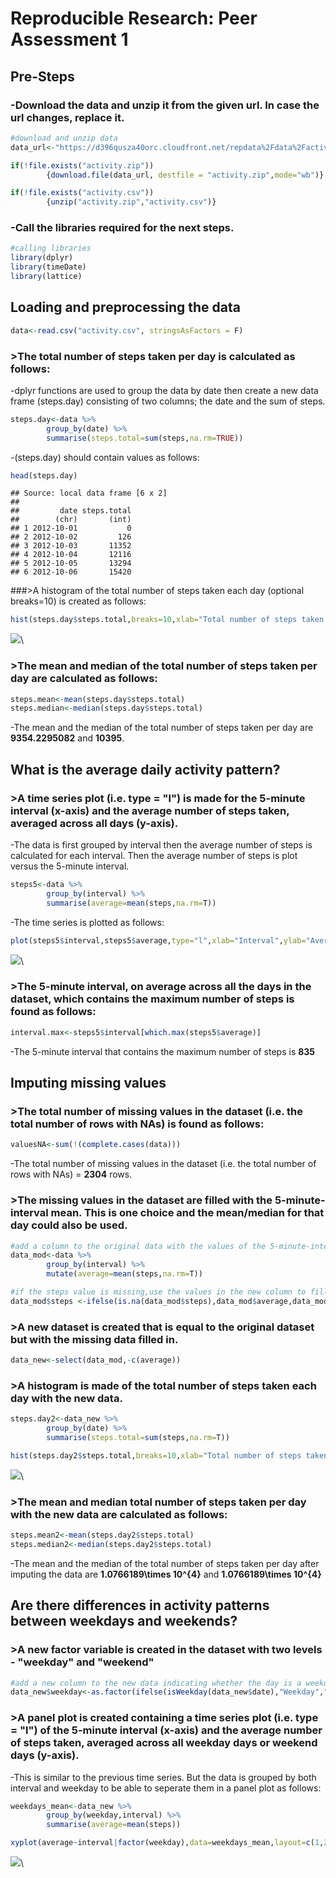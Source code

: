 # Reproducible Research: Peer Assessment 1
## Pre-Steps
### -Download the data and unzip it from the given url. In case the url changes, replace it.

```r
#download and unzip data
data_url<-"https://d396qusza40orc.cloudfront.net/repdata%2Fdata%2Factivity.zip"

if(!file.exists("activity.zip")) 
        {download.file(data_url, destfile = "activity.zip",mode="wb")}

if(!file.exists("activity.csv"))
        {unzip("activity.zip","activity.csv")}
```

### -Call the libraries required for the next steps.

```r
#calling libraries
library(dplyr)
library(timeDate)
library(lattice)
```

## Loading and preprocessing the data

```r
data<-read.csv("activity.csv", stringsAsFactors = F)
```

### >The total number of steps taken per day is calculated as follows:
-dplyr functions are used to group the data by date then create a new data frame (steps.day) consisting of two columns; the date and the sum of steps.

```r
steps.day<-data %>%
        group_by(date) %>%
        summarise(steps.total=sum(steps,na.rm=TRUE))
```
-(steps.day) should contain values as follows:


```r
head(steps.day)
```

```
## Source: local data frame [6 x 2]
## 
##         date steps.total
##        (chr)       (int)
## 1 2012-10-01           0
## 2 2012-10-02         126
## 3 2012-10-03       11352
## 4 2012-10-04       12116
## 5 2012-10-05       13294
## 6 2012-10-06       15420
```
###>A histogram of the total number of steps taken each day (optional breaks=10) is created as follows:

```r
hist(steps.day$steps.total,breaks=10,xlab="Total number of steps taken each day",main="Histogram of the total number of steps taken each day")
```

![](PA1_template_files/figure-html/Plot1-1.png)\

### >The mean and median of the total number of steps taken per day are calculated as follows:


```r
steps.mean<-mean(steps.day$steps.total)
steps.median<-median(steps.day$steps.total)
```
-The mean and the median of the total number of steps taken per day are **9354.2295082** and **10395**.

## What is the average daily activity pattern?

### >A time series plot (i.e. type = "l") is made for the 5-minute interval (x-axis) and the average number of steps taken, averaged across all days (y-axis). 

-The data is first grouped by interval then the average number of steps is calculated for each interval. Then the average number of steps is plot versus the 5-minute interval.


```r
steps5<-data %>%
        group_by(interval) %>%
        summarise(average=mean(steps,na.rm=T))
```
-The time series is plotted as follows:


```r
plot(steps5$interval,steps5$average,type="l",xlab="Interval",ylab="Average number of steps")
```

![](PA1_template_files/figure-html/Plot2-1.png)\


### >The 5-minute interval, on average across all the days in the dataset, which contains the maximum number of steps is found as follows:


```r
interval.max<-steps5$interval[which.max(steps5$average)]
```
-The 5-minute interval that contains the maximum number of steps is **835**

## Imputing missing values

### >The total number of missing values in the dataset (i.e. the total number of rows with NAs) is found as follows:

```r
valuesNA<-sum(!(complete.cases(data)))
```
-The total number of missing values in the dataset (i.e. the total number of rows with NAs) = **2304** rows.

### >The missing values in the dataset are filled with the 5-minute-interval mean. This is one choice and the  mean/median for that day could also be used.

```r
#add a column to the original data with the values of the 5-minute-interval mean
data_mod<-data %>%
        group_by(interval) %>%
        mutate(average=mean(steps,na.rm=T))

#if the steps value is missing,use the values in the new column to fill in the missing values. Otherwise, keep the original value 
data_mod$steps <-ifelse(is.na(data_mod$steps),data_mod$average,data_mod$steps)
```

### >A new dataset is created that is equal to the original dataset but with the missing data filled in.

```r
data_new<-select(data_mod,-c(average))
```

### >A histogram is made of the total number of steps taken each day with the new data.


```r
steps.day2<-data_new %>%
        group_by(date) %>%
        summarise(steps.total=sum(steps,na.rm=T))

hist(steps.day2$steps.total,breaks=10,xlab="Total number of steps taken each day",main="Histogram of the total number of steps taken each day")
```

![](PA1_template_files/figure-html/Plot3-1.png)\

### >The mean and median total number of steps taken per day with the new data are calculated as follows:

```r
steps.mean2<-mean(steps.day2$steps.total)
steps.median2<-median(steps.day2$steps.total)
```

-The mean  and the median of the total number of steps taken per day after imputing the data are **1.0766189\times 10^{4}** and **1.0766189\times 10^{4}**


## Are there differences in activity patterns between weekdays and weekends?

### >A new factor variable is created in the dataset with two levels - "weekday" and "weekend"

```r
#add a new column to the new data indicating whether the day is a weekday/weekend
data_new$weekday<-as.factor(ifelse(isWeekday(data_new$date),"Weekday","Weekend"))
```

### >A panel plot is created containing a time series plot (i.e. type = "l") of the 5-minute interval (x-axis) and the average number of steps taken, averaged across all weekday days or weekend days (y-axis).
-This is similar to the previous time series. But the data is grouped by both interval and weekday to be able to seperate them in a panel plot as follows:

```r
weekdays_mean<-data_new %>%
        group_by(weekday,interval) %>%
        summarise(average=mean(steps))

xyplot(average~interval|factor(weekday),data=weekdays_mean,layout=c(1,2),type="l",xlab="Interval",ylab="Average number of steps taken, averaged across all days")
```

![](PA1_template_files/figure-html/Plot4-1.png)\
